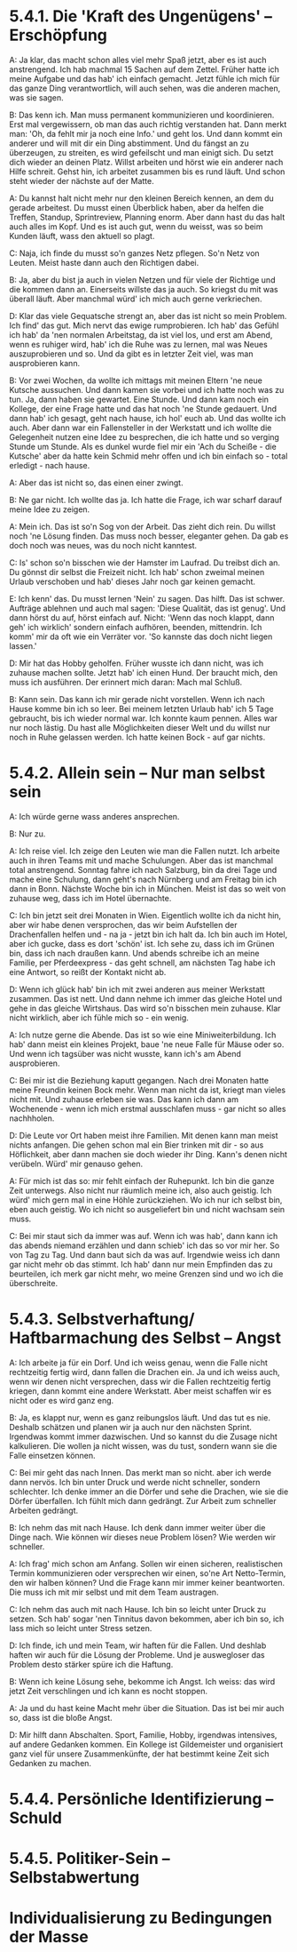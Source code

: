 # 5.4.1. Die 'Kraft des Ungenügens' – Erschöpfung

A: Ja klar, das macht schon alles viel mehr Spaß jetzt, aber es ist auch anstrengend. Ich hab machmal 15 Sachen auf dem Zettel. Früher hatte ich meine Aufgabe und das hab' ich einfach gemacht. Jetzt fühle ich mich für das ganze Ding verantwortlich, will auch sehen, was die anderen machen, was sie sagen.

B: Das kenn ich. Man muss permanent kommunizieren und koordinieren. Erst mal vergewissern, ob man das auch richtig verstanden hat. Dann merkt man: 'Oh, da fehlt mir ja noch eine Info.' und geht los. Und dann kommt ein anderer und will mit dir ein Ding abstimment. Und du fängst an zu überzeugen, zu streiten, es wird gefeilscht und man einigt sich. Du setzt dich wieder an deinen Platz. Willst arbeiten und hörst wie ein anderer nach Hilfe schreit. Gehst hin, ich arbeitet zusammen bis es rund läuft. Und schon steht wieder der nächste auf der Matte.

A: Du kannst halt nicht mehr nur den kleinen Bereich kennen, an dem du gerade arbeitest. Du musst einen Überblick haben, aber da helfen die Treffen, Standup, Sprintreview, Planning enorm. Aber dann hast du das halt auch alles im Kopf. Und es ist auch gut, wenn du weisst, was so beim Kunden läuft, wass den aktuell so plagt.

C: Naja, ich finde du musst so'n ganzes Netz pflegen. So'n Netz von Leuten. Meist haste dann auch den Richtigen dabei.

B: Ja, aber du bist ja auch in vielen Netzen und für viele der Richtige und die kommen dann an. Einerseits willste das ja auch. So kriegst du mit was überall läuft. Aber manchmal würd' ich mich auch gerne verkriechen.

D: Klar das viele Gequatsche strengt an, aber das ist nicht so mein Problem. Ich find' das gut. Mich nervt das ewige rumprobieren. Ich hab' das Gefühl ich hab' da 'nen normalen Arbeitstag, da ist viel los, und erst am Abend, wenn es ruhiger wird, hab' ich die Ruhe was zu lernen, mal was Neues auszuprobieren und so. Und da gibt es in letzter Zeit viel, was man ausprobieren kann.

B: Vor zwei Wochen, da wollte ich mittags mit meinen Eltern 'ne neue Kutsche aussuchen. Und dann kamen sie vorbei und ich hatte noch was zu tun. Ja, dann haben sie gewartet. Eine Stunde. Und dann kam noch ein Kollege, der eine Frage hatte und das hat noch 'ne Stunde gedauert. Und dann hab' ich gesagt, geht nach hause, ich hol' euch ab. Und das wollte ich auch. Aber dann war ein Fallensteller in der Werkstatt und ich wollte die Gelegenheit nutzen eine Idee zu besprechen, die ich hatte und so verging Stunde um Stunde. Als es dunkel wurde fiel mir ein 'Ach du Scheiße - die Kutsche' aber da hatte kein Schmid mehr offen und ich bin einfach so - total erledigt - nach hause.

A: Aber das ist nicht so, das einen einer zwingt.

B: Ne gar nicht. Ich wollte das ja. Ich hatte die Frage, ich war scharf darauf meine Idee zu zeigen.

A: Mein ich. Das ist so'n Sog von der Arbeit. Das zieht dich rein. Du willst noch 'ne Lösung finden. Das muss noch besser, eleganter gehen. Da gab es doch noch was neues, was du noch nicht kanntest.

C: Is' schon so'n bisschen wie der Hamster im Laufrad. Du treibst dich an. Du gönnst dir selbst die Freizeit nicht. Ich hab' schon zweimal meinen Urlaub verschoben und hab' dieses Jahr noch gar keinen gemacht.

E: Ich kenn' das. Du musst lernen 'Nein' zu sagen. Das hilft. Das ist schwer. Aufträge ablehnen und auch mal sagen: 'Diese Qualität, das ist genug'. Und dann hörst du auf, hörst einfach auf. Nicht: 'Wenn das noch klappt, dann geh' ich wirklich' sondern einfach aufhören, beenden, mittendrin. Ich komm' mir da oft wie ein Verräter vor. 'So kannste das doch nicht liegen lassen.' 

D: Mir hat das Hobby geholfen. Früher wusste ich dann nicht, was ich zuhause machen sollte. Jetzt hab' ich einen Hund. Der braucht mich, den muss ich ausführen. Der erinnert mich daran: Mach mal Schluß.

B: Kann sein. Das kann ich mir gerade nicht vorstellen. Wenn ich nach Hause komme bin ich so leer. Bei meinem letzten Urlaub hab' ich 5 Tage gebraucht, bis ich wieder normal war. Ich konnte kaum pennen. Alles war nur noch lästig. Du hast alle Möglichkeiten dieser Welt und du willst nur noch in Ruhe gelassen werden. Ich hatte keinen Bock - auf gar nichts.


# 5.4.2. Allein sein – Nur man selbst sein

A: Ich würde gerne wass anderes ansprechen. 

B: Nur zu.

A: Ich reise viel. Ich zeige den Leuten wie man die Fallen nutzt. Ich arbeite auch in ihren Teams mit und mache Schulungen. Aber das ist manchmal total anstrengend. Sonntag fahre ich nach Salzburg, bin da drei Tage und mache eine Schulung, dann geht's nach Nürnberg und am Freitag bin ich dann in Bonn. Nächste Woche bin ich in München. Meist ist das so weit von zuhause weg, dass ich im Hotel übernachte. 

C: Ich bin jetzt seit drei Monaten in Wien. Eigentlich wollte ich da nicht hin, aber wir habe denen versprochen, das wir beim Aufstellen der Drachenfallen helfen und - na ja - jetzt bin ich halt da. Ich bin auch im Hotel, aber ich gucke, dass es dort 'schön' ist. Ich sehe zu, dass ich im Grünen bin, dass ich nach draußen kann. Und abends schreibe ich an meine Familie, per Pferdeexpress - das geht schnell, am nächsten Tag habe ich eine Antwort, so reißt der Kontakt nicht ab.

D: Wenn ich glück hab' bin ich mit zwei anderen aus meiner Werkstatt zusammen. Das ist nett. Und dann nehme ich immer das gleiche Hotel und gehe in das gleiche Wirtshaus. Das wird so'n bisschen mein zuhause. Klar nicht wirklich, aber ich fühle mich so - ein wenig. 

A: Ich nutze gerne die Abende. Das ist so wie eine Miniweiterbildung. Ich hab' dann meist ein kleines Projekt, baue 'ne neue Falle für Mäuse oder so. Und wenn ich tagsüber was nicht wusste, kann ich's am Abend ausprobieren.

C: Bei mir ist die Beziehung kaputt gegangen. Nach drei Monaten hatte meine Freundin keinen Bock mehr. Wenn man nicht da ist, kriegt man vieles nicht mit. Und zuhause erleben sie was. Das kann ich dann am Wochenende - wenn ich mich erstmal ausschlafen muss - gar nicht so alles nachhholen.

D: Die Leute vor Ort haben meist ihre Familien. Mit denen kann man meist nichts anfangen. Die gehen schon mal ein Bier trinken mit dir - so aus Höflichkeit, aber dann machen sie doch wieder ihr Ding. Kann's denen nicht verübeln. Würd' mir genauso gehen.

A: Für mich ist das so: mir fehlt einfach der Ruhepunkt. Ich bin die ganze Zeit unterwegs. Also nicht nur räumlich meine ich, also auch geistig. Ich würd' mich gern mal in eine Höhle zurückziehen. Wo ich nur ich selbst bin, eben auch geistig. Wo ich nicht so ausgeliefert bin und nicht wachsam sein muss.

C: Bei mir staut sich da immer was auf. Wenn ich was hab', dann kann ich das abends niemand erzählen und dann schieb' ich das so vor mir her. So von Tag zu Tag. Und dann baut sich da was auf. Irgendwie weiss ich dann gar nicht mehr ob das stimmt. Ich hab' dann nur mein Empfinden das zu beurteilen, ich merk gar nicht mehr, wo meine Grenzen sind und wo ich die überschreite.


# 5.4.3. Selbstverhaftung/ Haftbarmachung des Selbst – Angst

A: Ich arbeite ja für ein Dorf. Und ich weiss genau, wenn die Falle nicht rechtzeitig fertig wird, dann fallen die Drachen ein. Ja und ich weiss auch, wenn wir denen nicht versprechen, dass wir die Fallen rechtzeitig fertig kriegen, dann kommt eine andere Werkstatt. Aber meist schaffen wir es nicht oder es wird ganz eng.

B: Ja, es klappt nur, wenn es ganz reibungslos läuft. Und das tut es nie. Deshalb schätzen und planen wir ja auch nur den nächsten Sprint. Irgendwas kommt immer dazwischen. Und so kannst du die Zusage nicht kalkulieren. Die wollen ja nicht wissen, was du tust, sondern wann sie die Falle einsetzen können.

C: Bei mir geht das nach Innen. Das merkt man so nicht. aber ich werde dann nervös. Ich bin unter Druck und werde nicht schneller, sondern schlechter. Ich denke immer an die Dörfer und sehe die Drachen, wie sie die Dörfer überfallen. Ich fühlt mich dann gedrängt. Zur Arbeit zum schneller Arbeiten gedrängt.

B: Ich nehm das mit nach Hause. Ich denk dann immer weiter über die Dinge nach. Wie können wir dieses neue Problem lösen? Wie werden wir schneller.

A: Ich frag' mich schon am Anfang. Sollen wir einen sicheren, realistischen Termin kommunizieren oder versprechen wir einen, so'ne Art Netto-Termin, den wir halben können? Und die Frage kann mir immer keiner beantworten. Die muss ich mit mir selbst und mit dem Team austragen.

C: Ich nehm das auch mit nach Hause. Ich bin so leicht unter Druck zu setzen. Sch hab' sogar 'nen Tinnitus davon bekommen, aber ich bin so, ich lass mich so leicht unter Stress setzen.

D: Ich finde, ich und mein Team, wir haften für die Fallen. Und deshlab haften wir auch für die Lösung der Probleme. Und je auswegloser das Problem desto stärker spüre ich die Haftung.

B: Wenn ich keine Lösung sehe, bekomme ich Angst. Ich weiss: das wird jetzt Zeit verschlingen und ich kann es nocht stoppen. 

A: Ja und du hast keine Macht mehr über die Situation. Das ist bei mir auch so, dass ist die bloße Angst.

D: Mir hilft dann Abschalten. Sport, Familie, Hobby, irgendwas intensives, auf andere Gedanken kommen. Ein Kollege ist Gildemeister und organisiert ganz viel für unsere Zusammenkünfte, der hat bestimmt keine Zeit sich Gedanken zu machen.


# 5.4.4. Persönliche Identifizierung – Schuld

# 5.4.5. Politiker-Sein – Selbstabwertung

# Individualisierung zu Bedingungen der Masse

